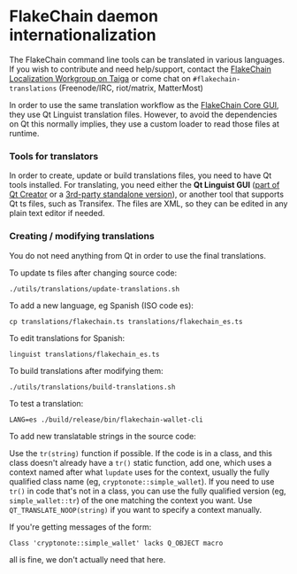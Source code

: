 FlakeChain daemon internationalization
==================================

The FlakeChain command line tools can be translated in various languages. If you wish to contribute and need help/support, contact the [FlakeChain Localization Workgroup on Taiga](https://taiga.getflakechain.org/project/erciccione-flakechain-localization/) or come chat on `#flakechain-translations` (Freenode/IRC, riot/matrix, MatterMost)

In order to use the same translation workflow as the [FlakeChain Core GUI](https://github.com/flakechain-project/flakechain-gui), they use Qt Linguist translation files.  However, to avoid the dependencies on Qt this normally implies, they use a custom loader to read those files at runtime.

### Tools for translators

In order to create, update or build translations files, you need to have Qt tools installed. For translating, you need either the **Qt Linguist GUI** ([part of Qt Creator](https://www.qt.io/download) or a [3rd-party standalone version](https://github.com/lelegard/qtlinguist-installers/releases)), or another tool that supports Qt ts files, such as Transifex.  The files are XML, so they can be edited in any plain text editor if needed.

### Creating / modifying translations

You do not need anything from Qt in order to use the final translations.

To update ts files after changing source code:

    ./utils/translations/update-translations.sh

To add a new language, eg Spanish (ISO code es):

    cp translations/flakechain.ts translations/flakechain_es.ts

To edit translations for Spanish:

    linguist translations/flakechain_es.ts

To build translations after modifying them:

    ./utils/translations/build-translations.sh

To test a translation:

    LANG=es ./build/release/bin/flakechain-wallet-cli

To add new translatable strings in the source code:

Use the `tr(string)` function if possible. If the code is in a class, and this class doesn't already have a `tr()` static function, add one, which uses a context named after what `lupdate` uses for the context, usually the fully qualified class name (eg, `cryptonote::simple_wallet`).  If you need to use `tr()` in code that's not in a class, you can use the fully qualified version (eg, `simple_wallet::tr`) of the one matching the context you want. Use `QT_TRANSLATE_NOOP(string)` if you want to specify a context manually.

If you're getting messages of the form:

    Class 'cryptonote::simple_wallet' lacks Q_OBJECT macro

all is fine, we don't actually need that here.
